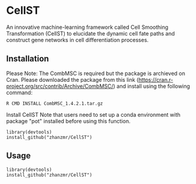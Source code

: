 # CellST

An innovative machine-learning framework called Cell Smoothing Transformation (CellST) to elucidate the dynamic cell fate paths and construct gene networks in cell differentiation processes.

## Installation

Please Note: 
The CombMSC is required but the package is archieved on Cran. Please downloaded the package from this link (https://cran.r-project.org/src/contrib/Archive/CombMSC/) and install using the following command:

```
R CMD INSTALL CombMSC_1.4.2.1.tar.gz
```

Install CellST
Note that users need to set up a conda environment with package "pot" installed before using this function.

```
library(devtools)
install_github("zhanzmr/CellST")
```

## Usage


```
library(devtools)
install_github("zhanzmr/CellST")
```



